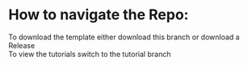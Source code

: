 # How to navigate the Repo:
To download the template either download this branch or download a Release <br>
To view the tutorials switch to the tutorial branch
